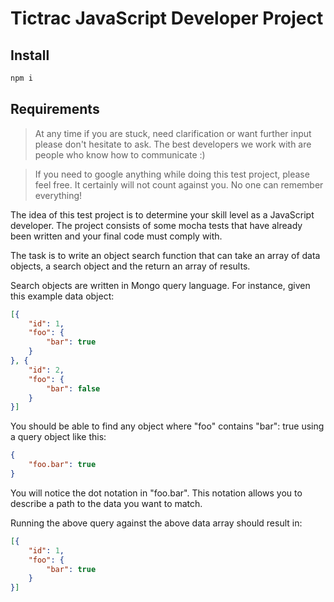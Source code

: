 # Tictrac JavaScript Developer Project
## Install
```bash
npm i
```

## Requirements
> At any time if you are stuck, need clarification or want further input please don't hesitate to ask. The best developers we work with are people who know how to communicate :)

> If you need to google anything while doing this test project, please feel free. It certainly will not count against you. No one can remember everything!

The idea of this test project is to determine your skill level as a JavaScript developer. The project
consists of some mocha tests that have already been written and your final code must comply with.

The task is to write an object search function that can take an array of data objects, a search object and the
return an array of results.

Search objects are written in Mongo query language. For instance, given this example data object:

```json
[{
	"id": 1,
	"foo": {
		"bar": true
	}
}, {
	"id": 2,
	"foo": {
		"bar": false
	}
}]
```

You should be able to find any object where "foo" contains "bar": true using a query object like this:

```json
{
	"foo.bar": true
}
```

You will notice the dot notation in "foo.bar". This notation allows you to describe a path to the data
you want to match.

Running the above query against the above data array should result in:

```json
[{
 	"id": 1,
 	"foo": {
 		"bar": true
 	}
}]
```